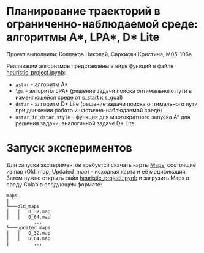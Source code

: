 # Планирование траекторий в ограниченно-наблюдаемой среде: алгоритмы А*, LPA*, D* Lite
Проект выполнили: Колпаков Николай, Саркисян Кристина, М05-106а

Реализации алгоритмов представлены в виде функций в файле [heuristic_project.ipynb](./heuristic_project.ipynb):
- ```astar``` - алгоритм А*
- ```lpa``` - алгоритм LPA* (решение задачи поиска оптимального пути в изменяющейся среде от s_start к s_goal)
- ```dstar``` - алгоритм D* Lite (решение задачи поиска оптимального пути при движении робота и частично-наблюдаемой среде)
- ```astar_in_dstar_style``` - функция для многократного запуска А* для решения задачи, аналогичной задаче D* Lite 

# Запуск экспериментов
Для запуска экспериментов требуется скачать карты [Maps](./Maps), состоящие из пар (Old_map, Updated_map) - исходная карта и её модификация. Затем нужно открыть файл [heuristic_project.ipynb](./heuristic_project.ipynb) и загрузить Maps в среду Colab в следующем формате:

```
maps
|
└───old_maps
│   │   0_32.map
│   │   0_64.map
          ...
└───updated_maps
│   │   0_32.map
│   │   0_64.map
|         ...
```
